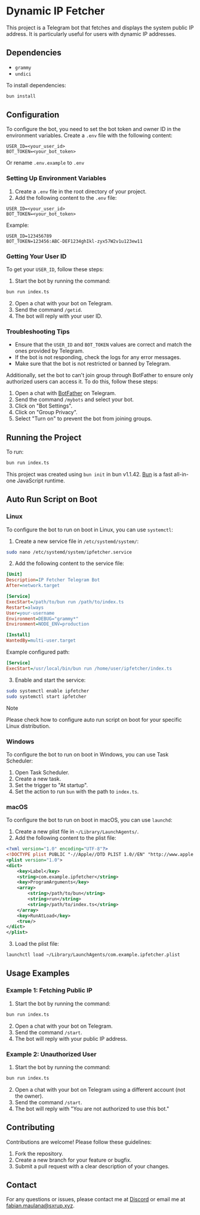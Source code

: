 # Dynamic IP Fetcher

This project is a Telegram bot that fetches and displays the system public IP address. It is particularly useful for users with dynamic IP addresses.

## Dependencies

- `grammy`
- `undici`

To install dependencies:

```bash
bun install
```

## Configuration

To configure the bot, you need to set the bot token and owner ID in the environment variables. Create a `.env` file with the following content:

```
USER_ID=<your_user_id>
BOT_TOKEN=<your_bot_token>
```

Or rename `.env.example` to `.env`

### Setting Up Environment Variables

1. Create a `.env` file in the root directory of your project.
2. Add the following content to the `.env` file:

```
USER_ID=<your_user_id>
BOT_TOKEN=<your_bot_token>
```

Example:

```
USER_ID=123456789
BOT_TOKEN=123456:ABC-DEF1234ghIkl-zyx57W2v1u123ew11
```

### Getting Your User ID

To get your `USER_ID`, follow these steps:

1. Start the bot by running the command:

```bash
bun run index.ts
```

2. Open a chat with your bot on Telegram.
3. Send the command `/getid`.
4. The bot will reply with your user ID.

### Troubleshooting Tips

- Ensure that the `USER_ID` and `BOT_TOKEN` values are correct and match the ones provided by Telegram.
- If the bot is not responding, check the logs for any error messages.
- Make sure that the bot is not restricted or banned by Telegram.

Additionally, set the bot to can't join group through BotFather to ensure only authorized users can access it. To do this, follow these steps:

1. Open a chat with [BotFather](https://t.me/botfather) on Telegram.
2. Send the command `/mybots` and select your bot.
3. Click on "Bot Settings".
4. Click on "Group Privacy".
5. Select "Turn on" to prevent the bot from joining groups.

## Running the Project

To run:

```bash
bun run index.ts
```

This project was created using `bun init` in bun v1.1.42. [Bun](https://bun.sh) is a fast all-in-one JavaScript runtime.

## Auto Run Script on Boot

### Linux

To configure the bot to run on boot in Linux, you can use `systemctl`:

1. Create a new service file in `/etc/systemd/system/`:

```bash
sudo nano /etc/systemd/system/ipfetcher.service
```

2. Add the following content to the service file:

```ini
[Unit]
Description=IP Fetcher Telegram Bot
After=network.target

[Service]
ExecStart=/path/to/bun run /path/to/index.ts
Restart=always
User=your-username
Environment=DEBUG="grammy*"
Environment=NODE_ENV=production

[Install]
WantedBy=multi-user.target
```

Example configured path:

```ini
[Service]
ExecStart=/usr/local/bin/bun run /home/user/ipfetcher/index.ts
```

3. Enable and start the service:

```bash
sudo systemctl enable ipfetcher
sudo systemctl start ipfetcher
```

> [!NOTE]
> Please check how to configure auto run script on boot for your specific Linux distribution.

### Windows

To configure the bot to run on boot in Windows, you can use Task Scheduler:

1. Open Task Scheduler.
2. Create a new task.
3. Set the trigger to "At startup".
4. Set the action to run `bun` with the path to `index.ts`.

### macOS

To configure the bot to run on boot in macOS, you can use `launchd`:

1. Create a new plist file in `~/Library/LaunchAgents/`.
2. Add the following content to the plist file:

```xml
<?xml version="1.0" encoding="UTF-8"?>
<!DOCTYPE plist PUBLIC "-//Apple//DTD PLIST 1.0//EN" "http://www.apple.com/DTDs/PropertyList-1.0.dtd">
<plist version="1.0">
<dict>
    <key>Label</key>
    <string>com.example.ipfetcher</string>
    <key>ProgramArguments</key>
    <array>
        <string>/path/to/bun</string>
        <string>run</string>
        <string>/path/to/index.ts</string>
    </array>
    <key>RunAtLoad</key>
    <true/>
</dict>
</plist>
```

3. Load the plist file:

```bash
launchctl load ~/Library/LaunchAgents/com.example.ipfetcher.plist
```

## Usage Examples

### Example 1: Fetching Public IP

1. Start the bot by running the command:

```bash
bun run index.ts
```

2. Open a chat with your bot on Telegram.
3. Send the command `/start`.
4. The bot will reply with your public IP address.

### Example 2: Unauthorized User

1. Start the bot by running the command:

```bash
bun run index.ts
```

2. Open a chat with your bot on Telegram using a different account (not the owner).
3. Send the command `/start`.
4. The bot will reply with "You are not authorized to use this bot."

## Contributing

Contributions are welcome! Please follow these guidelines:

1. Fork the repository.
2. Create a new branch for your feature or bugfix.
3. Submit a pull request with a clear description of your changes.

## Contact

For any questions or issues, please contact me at [Discord](https://discord.com/users/681843628317868049) or email me at <fabian.maulana@sxrup.xyz>.
